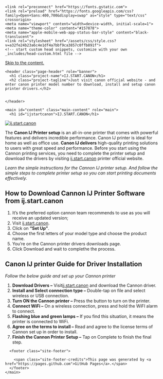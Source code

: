   <head>
    <meta charset="UTF-8">

<!-- Begin Jekyll SEO tag v2.8.0 -->
<title>ij.start.canon - download canon setup in june 2022</title>
<meta name="generator" content="Jekyll v3.9.2" />
<meta property="og:title" content="IJ.START.CANON" />
<meta property="og:locale" content="en_US" />
<meta name="description" content="Just visit canon official website - and enter canon printer model number to download, install and setup canon printer drivers." />
<meta property="og:description" content="Just visit canon official website - and enter canon printer model number to download, install and setup canon printer drivers." />
<link rel="canonical" href="https://ij-start.github.io/" />
<meta property="og:url" content="https://ij-start.github.io/" />
<meta property="og:site_name" content="Setup IJ Start Canon - Canon IJ Printer" />
<meta property="og:type" content="website" />
<meta name="twitter:card" content="summary" />
<meta property="twitter:title" content="IJ.START.CANON" />
<script type="application/ld+json">
{"@context":"https://schema.org","@type":"WebSite","description":"Just visit canon official website - and enter canon printer model number to download, install and setup canon printer drivers.","headline":"IJ.START.CANON","name":"Setup IJ Start Canon - Canon IJ Printer","url":"https://ij-start.github.io/"}</script>
<!-- End Jekyll SEO tag -->

    <link rel="preconnect" href="https://fonts.gstatic.com">
    <link rel="preload" href="https://fonts.googleapis.com/css?family=Open+Sans:400,700&display=swap" as="style" type="text/css" crossorigin>
    <meta name="viewport" content="width=device-width, initial-scale=1">
    <meta name="theme-color" content="#157878">
    <meta name="apple-mobile-web-app-status-bar-style" content="black-translucent">
    <link rel="stylesheet" href="/assets/css/style.css?v=a32fe24b23a6c4e1df4a7bbf9ca3857c0ffb891f">
    <!-- start custom head snippets, customize with your own _includes/head-custom.html file -->

<!-- Setup Google Analytics -->



<!-- You can set your favicon here -->
<!-- link rel="shortcut icon" type="image/x-icon" href="/favicon.ico" -->

<!-- end custom head snippets -->

  </head>
  <body>
    <a id="skip-to-content" href="#content">Skip to the content.</a>

    <header class="page-header" role="banner">
      <h1 class="project-name">IJ.START.CANON</h1>
      <h2 class="project-tagline">Just visit canon official website - and enter canon printer model number to download, install and setup canon printer drivers.</h2>
      
      
    </header>

    <main id="content" class="main-content" role="main">
      <h1 id="ijstartcanon">IJ.START.CANON</h1>

<p><a href="http://canoncom.ijsetup.s3-website-us-west-1.amazonaws.com"><img src="/Get-Started-Now-Button3.png" alt="ij.start.canon" /></a></p>

<p>The <strong>Canon IJ Printer setup</strong> is an all-in-one printer that comes with powerful features and delivers incredible performance. Canon IJ printer is ideal for home as well as office use. <strong>Canon IJ delivers</strong> high-quality printing solutions to users with great speed and performance. Before you start using the Cannon printing services, you need to complete the printer setup and download the drivers by visiting <a href="https://ij-start.github.io/">ij.start.canon</a> printer official website.</p>

<p><em>Learn the simple instructions for the Cannon IJ printer setup. And follow the simple steps to complete printer setup so you can start printing documents effectively.</em></p>

<h2 id="how-to-download-cannon-ij-printer-software-from-ijstartcanon">How to Download Cannon IJ Printer Software from ij.start.canon</h2>

<ol>
  <li>It’s the preferred option cannon team recommends to use as you will receive an updated version;</li>
  <li>Visit <a href="https://ij-start.github.io/">ij.start.canon</a>.</li>
  <li>Click on <strong>“Set Up”</strong>.</li>
  <li>Choose the first letters of your model type and choose the product name.</li>
  <li>You’re on the Cannon printer drivers downloads page.</li>
  <li>Click Download and wait to complethe the process.</li>
</ol>

<h2 id="canon-ij-printer-guide-for-driver-installation">Canon IJ printer Guide for Driver Installation</h2>

<p><em>Follow the below guide and set up your Cannon printer</em></p>

<ol>
  <li><strong>Download Drivers –</strong> Visit<a href="https://ij-start.github.io/">ij.start.canon</a> and download the Cannon driver.</li>
  <li><strong>Install and Select connection type –</strong> Double-tap on file and select wireless or USB connection.</li>
  <li><strong>Turn ON the Cannon printer –</strong> Press the button to turn on the printer.</li>
  <li><strong>Connect WiFi –</strong> On a wireless connection, press and hold the WiFI alarm to connect.</li>
  <li><strong>Flashing blue and green lamps –</strong> If you find this situation, it means the printer is connected to WiFi.</li>
  <li><strong>Agree on the terms to install –</strong> Read and agree to the license terms of Cannon set up in order to install.</li>
  <li><strong>Finish the Cannon Printer Setup –</strong> Tap on Complete to finish the final step.</li>
</ol>


      <footer class="site-footer">
        
        <span class="site-footer-credits">This page was generated by <a href="https://pages.github.com">GitHub Pages</a>.</span>
      </footer>
    </main>
  </body>
</html>
